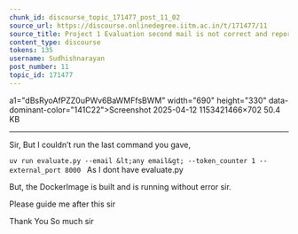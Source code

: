 ```yaml
---
chunk_id: discourse_topic_171477_post_11_02
source_url: https://discourse.onlinedegree.iitm.ac.in/t/171477/11
source_title: Project 1 Evaluation second mail is not correct and reports files missing while they are present
content_type: discourse
tokens: 135
username: Sudhishnarayan
post_number: 11
topic_id: 171477
---
```


a1="dBsRyoAfPZZ0uPWv6BaWMFfsBWM" width="690" height="330" data-dominant-color="141C22">Screenshot 2025-04-12 1153421466×702 50.4 KB

---

Sir, But I couldn’t run the last command you gave,

`uv run evaluate.py --email &lt;any email&gt; --token_counter 1 --external_port 8000
`
As I dont have evaluate.py

But, the DockerImage is built and is running without error sir.

Please guide me after this sir

Thank You So much sir
